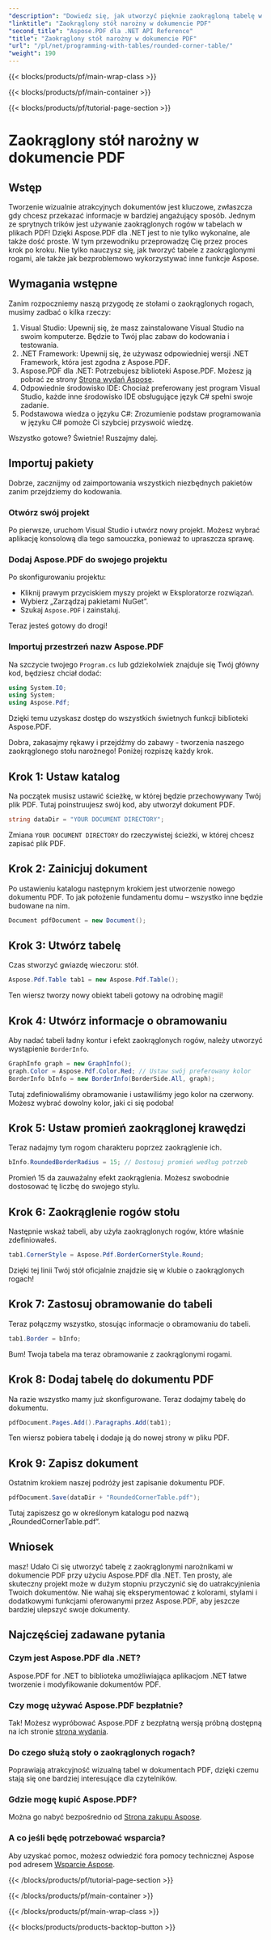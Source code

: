```yaml
---
"description": "Dowiedz się, jak utworzyć pięknie zaokrągloną tabelę w dokumentach PDF za pomocą Aspose.PDF dla platformy .NET, korzystając z tego przewodnika krok po kroku."
"linktitle": "Zaokrąglony stół narożny w dokumencie PDF"
"second_title": "Aspose.PDF dla .NET API Reference"
"title": "Zaokrąglony stół narożny w dokumencie PDF"
"url": "/pl/net/programming-with-tables/rounded-corner-table/"
"weight": 190
---
```


{{< blocks/products/pf/main-wrap-class >}}

{{< blocks/products/pf/main-container >}}

{{< blocks/products/pf/tutorial-page-section >}}

# Zaokrąglony stół narożny w dokumencie PDF

## Wstęp

Tworzenie wizualnie atrakcyjnych dokumentów jest kluczowe, zwłaszcza gdy chcesz przekazać informacje w bardziej angażujący sposób. Jednym ze sprytnych trików jest używanie zaokrąglonych rogów w tabelach w plikach PDF! Dzięki Aspose.PDF dla .NET jest to nie tylko wykonalne, ale także dość proste. W tym przewodniku przeprowadzę Cię przez proces krok po kroku. Nie tylko nauczysz się, jak tworzyć tabele z zaokrąglonymi rogami, ale także jak bezproblemowo wykorzystywać inne funkcje Aspose.

## Wymagania wstępne

Zanim rozpoczniemy naszą przygodę ze stołami o zaokrąglonych rogach, musimy zadbać o kilka rzeczy:

1. Visual Studio: Upewnij się, że masz zainstalowane Visual Studio na swoim komputerze. Będzie to Twój plac zabaw do kodowania i testowania.
2. .NET Framework: Upewnij się, że używasz odpowiedniej wersji .NET Framework, która jest zgodna z Aspose.PDF.
3. Aspose.PDF dla .NET: Potrzebujesz biblioteki Aspose.PDF. Możesz ją pobrać ze strony [Strona wydań Aspose](https://releases.aspose.com/pdf/net/).
4. Odpowiednie środowisko IDE: Chociaż preferowany jest program Visual Studio, każde inne środowisko IDE obsługujące język C# spełni swoje zadanie.
5. Podstawowa wiedza o języku C#: Zrozumienie podstaw programowania w języku C# pomoże Ci szybciej przyswoić wiedzę.

Wszystko gotowe? Świetnie! Ruszajmy dalej.

## Importuj pakiety

Dobrze, zacznijmy od zaimportowania wszystkich niezbędnych pakietów zanim przejdziemy do kodowania. 

### Otwórz swój projekt

Po pierwsze, uruchom Visual Studio i utwórz nowy projekt. Możesz wybrać aplikację konsolową dla tego samouczka, ponieważ to upraszcza sprawę.

### Dodaj Aspose.PDF do swojego projektu

Po skonfigurowaniu projektu:
- Kliknij prawym przyciskiem myszy projekt w Eksploratorze rozwiązań.
- Wybierz „Zarządzaj pakietami NuGet”.
- Szukaj `Aspose.PDF` i zainstaluj.

Teraz jesteś gotowy do drogi!

### Importuj przestrzeń nazw Aspose.PDF

Na szczycie twojego `Program.cs` lub gdziekolwiek znajduje się Twój główny kod, będziesz chciał dodać:

```csharp
using System.IO;
using System;
using Aspose.Pdf;
```

Dzięki temu uzyskasz dostęp do wszystkich świetnych funkcji biblioteki Aspose.PDF.

Dobra, zakasajmy rękawy i przejdźmy do zabawy - tworzenia naszego zaokrąglonego stołu narożnego! Poniżej rozpiszę każdy krok.

## Krok 1: Ustaw katalog

Na początek musisz ustawić ścieżkę, w której będzie przechowywany Twój plik PDF. Tutaj poinstruujesz swój kod, aby utworzył dokument PDF.

```csharp
string dataDir = "YOUR DOCUMENT DIRECTORY";
```

Zmiana `YOUR DOCUMENT DIRECTORY` do rzeczywistej ścieżki, w której chcesz zapisać plik PDF. 

## Krok 2: Zainicjuj dokument

Po ustawieniu katalogu następnym krokiem jest utworzenie nowego dokumentu PDF. To jak położenie fundamentu domu – wszystko inne będzie budowane na nim.

```csharp
Document pdfDocument = new Document();
```

## Krok 3: Utwórz tabelę

Czas stworzyć gwiazdę wieczoru: stół.

```csharp
Aspose.Pdf.Table tab1 = new Aspose.Pdf.Table();
```

Ten wiersz tworzy nowy obiekt tabeli gotowy na odrobinę magii!

## Krok 4: Utwórz informacje o obramowaniu

Aby nadać tabeli ładny kontur i efekt zaokrąglonych rogów, należy utworzyć wystąpienie `BorderInfo`.

```csharp
GraphInfo graph = new GraphInfo();
graph.Color = Aspose.Pdf.Color.Red; // Ustaw swój preferowany kolor
BorderInfo bInfo = new BorderInfo(BorderSide.All, graph);
```

Tutaj zdefiniowaliśmy obramowanie i ustawiliśmy jego kolor na czerwony. Możesz wybrać dowolny kolor, jaki ci się podoba!

## Krok 5: Ustaw promień zaokrąglonej krawędzi

Teraz nadajmy tym rogom charakteru poprzez zaokrąglenie ich.

```csharp
bInfo.RoundedBorderRadius = 15; // Dostosuj promień według potrzeb
```

Promień 15 da zauważalny efekt zaokrąglenia. Możesz swobodnie dostosować tę liczbę do swojego stylu.

## Krok 6: Zaokrąglenie rogów stołu

Następnie wskaż tabeli, aby użyła zaokrąglonych rogów, które właśnie zdefiniowałeś.

```csharp
tab1.CornerStyle = Aspose.Pdf.BorderCornerStyle.Round;
```

Dzięki tej linii Twój stół oficjalnie znajdzie się w klubie o zaokrąglonych rogach!

## Krok 7: Zastosuj obramowanie do tabeli

Teraz połączmy wszystko, stosując informacje o obramowaniu do tabeli.

```csharp
tab1.Border = bInfo;
```

Bum! Twoja tabela ma teraz obramowanie z zaokrąglonymi rogami.

## Krok 8: Dodaj tabelę do dokumentu PDF

Na razie wszystko mamy już skonfigurowane. Teraz dodajmy tabelę do dokumentu.

```csharp
pdfDocument.Pages.Add().Paragraphs.Add(tab1);
```

Ten wiersz pobiera tabelę i dodaje ją do nowej strony w pliku PDF. 

## Krok 9: Zapisz dokument

Ostatnim krokiem naszej podróży jest zapisanie dokumentu PDF. 

```csharp
pdfDocument.Save(dataDir + "RoundedCornerTable.pdf");
```

Tutaj zapiszesz go w określonym katalogu pod nazwą „RoundedCornerTable.pdf”.

## Wniosek

masz! Udało Ci się utworzyć tabelę z zaokrąglonymi narożnikami w dokumencie PDF przy użyciu Aspose.PDF dla .NET. Ten prosty, ale skuteczny projekt może w dużym stopniu przyczynić się do uatrakcyjnienia Twoich dokumentów. Nie wahaj się eksperymentować z kolorami, stylami i dodatkowymi funkcjami oferowanymi przez Aspose.PDF, aby jeszcze bardziej ulepszyć swoje dokumenty.

## Najczęściej zadawane pytania

### Czym jest Aspose.PDF dla .NET?
Aspose.PDF for .NET to biblioteka umożliwiająca aplikacjom .NET łatwe tworzenie i modyfikowanie dokumentów PDF.

### Czy mogę używać Aspose.PDF bezpłatnie?
Tak! Możesz wypróbować Aspose.PDF z bezpłatną wersją próbną dostępną na ich stronie [strona wydania](https://releases.aspose.com/).

### Do czego służą stoły o zaokrąglonych rogach?
Poprawiają atrakcyjność wizualną tabel w dokumentach PDF, dzięki czemu stają się one bardziej interesujące dla czytelników.

### Gdzie mogę kupić Aspose.PDF?
Można go nabyć bezpośrednio od [Strona zakupu Aspose](https://purchase.aspose.com/buy).

### A co jeśli będę potrzebować wsparcia?
Aby uzyskać pomoc, możesz odwiedzić fora pomocy technicznej Aspose pod adresem [Wsparcie Aspose](https://forum.aspose.com/c/pdf/10).

{{< /blocks/products/pf/tutorial-page-section >}}

{{< /blocks/products/pf/main-container >}}

{{< /blocks/products/pf/main-wrap-class >}}

{{< blocks/products/products-backtop-button >}}